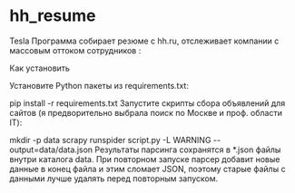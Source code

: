 # hh_resume
 
Tesla
Программа собирает резюме с hh.ru, отслеживает компании с массовым оттоком сотрудников :


Как установить

Установите Python пакеты из requirements.txt:

pip install -r requirements.txt
Запустите скрипты сбора объявлений для сайтов (я предворительно выбрала поиск по Москве и проф. области IT):

mkdir -p data
scrapy runspider script.py -L WARNING --output=data/data.json
Результаты парсинга сохранятся в *.json файлы внутри каталога data. При повторном запуске парсер добавит новые данные в конец файла и этим сломает JSON, поэтому старые файлы с данными лучше удалять перед повторным запуском.
